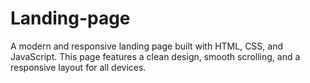 # Landing-page
A modern and responsive landing page built with HTML, CSS, and JavaScript. This page features a clean design, smooth scrolling, and a responsive layout for all devices.
